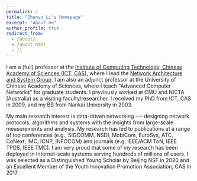 ```yaml
---
permalink: /
title: "Zhenyu Li's Homepage"
excerpt: "About me"
author_profile: true
redirect_from: 
  - /about/
  - /about.html
  - /1
---
```


   I am a (full) professor at the [Institute of Computing Technology, Chinese Academy of Sciences (ICT, CAS)](http://www.ict.ac.cn), where I lead the [Network Architecture and System Group](https://zhenyulee.github.io/group/). I am also an adjunct professor at the University of Chinese Academy of Sciences, where I teach "Advanced Computer Networks" for graduate students. I previously worked at CMU and NICTA (Australia) as a visiting faculty/researcher. I received my PhD from ICT, CAS in 2009, and my BS from Nankai University in 2003. 

   My main research interest is data-driven networking --- designing network protocols, algorithms and systems with the insights from large-scale measurements and analysis. My research has led to publications at a range of top conferences (e.g., SIGCOMM, NSDI, MobiCom, EuroSys, ATC, CoNext, IMC, ICNP, INFOCOM) and journals (e.g. IEEE/ACM ToN, IEEE TPDS, IEEE TMC). I am very proud that some of my research has been deployed in Internet-scale systems serving hundreds of millions of users. I was selected as a Distinguished Young Scholar by Beijing NSF in 2020 and an Excellent Member of the Youth Innovation Promotion Association, CAS in 2017.

